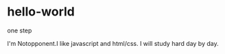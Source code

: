 # hello-world
one step

I'm Notopponent.I like javascript and html/css.
I will study hard day by day.
